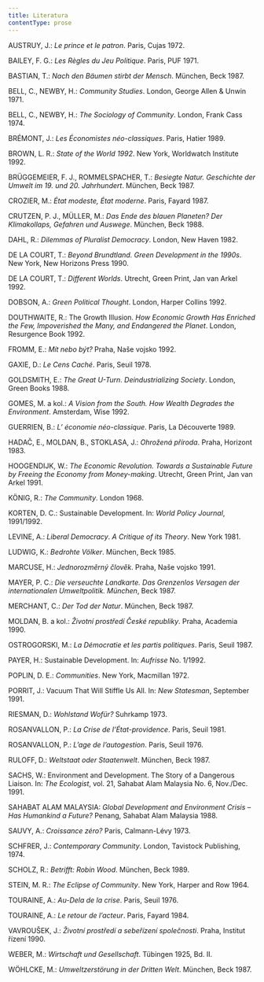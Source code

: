 ```yaml
---
title: Literatura
contentType: prose
---
```


<section>

AUSTRUY, J.: _Le prince et le patron_. Paris, Cujas 1972.

BAILEY, F. G.: _Les Règles du Jeu Politique_. Paris, PUF 1971.

BASTIAN, T.: _Nach den Bäumen stirbt der Mensch_. München, Beck 1987.

BELL, C., NEWBY, H.: _Community Studies_. London, George Allen & Unwin 1971.

BELL, C., NEWBY, H.: _The Sociology of Community_. London, Frank Cass 1974.

BRÉMONT, J.: _Les Économistes néo-classiques_. Paris, Hatier 1989.

BROWN, L. R.: _State of the World 1992_. New York, Worldwatch Institute 1992.

BRÜGGEMEIER, F. J., ROMMELSPACHER, T.: _Besiegte Natur. Geschichte der Umwelt im 19. und 20. Jahrhundert_. München, Beck 1987.

CROZIER, M.: _État modeste, État moderne_. Paris, Fayard 1987.

CRUTZEN, P. J., MÜLLER, M.: _Das Ende des blauen Planeten? Der Klimakollaps, Gefahren und Auswege_. München, Beck 1988.

DAHL, R.: _Dilemmas of Pluralist Democracy_. London, New Haven 1982.

DE LA COURT, T.: _Beyond Brundtland. Green Development in the 1990s_. New York, New Horizons Press 1990.

DE LA COURT, T.: _Different Worlds_. Utrecht, Green Print, Jan van Arkel 1992.

DOBSON, A.: _Green Political Thought_. London, Harper Collins 1992.

DOUTHWAITE, R.: The Growth Illusion. _How Economic Growth Has Enriched the Few, Impoverished the Many, and Endangered the Planet_. London, Resurgence Book 1992.

FROMM, E.: _Mít nebo být?_ Praha, Naše vojsko 1992.

GAXIE, D.: _Le Cens Caché_. Paris, Seuil 1978.

GOLDSMITH, E.: _The Great U-Turn_. _Deindustrializing Society_. London, Green Books 1988.

GOMES, M. a kol.: _A Vision from the South. How Wealth Degrades the Environment_. Amsterdam, Wise 1992.

GUERRIEN, B.: _L’ économie néo-classique_. Paris, La Découverte 1989.

HADAČ, E., MOLDAN, B., STOKLASA, J.: _Ohrožená příroda_. Praha, Horizont 1983.

HOOGENDIJK, W.: _The Economic Revolution. Towards a Sustainable Future by Freeing the Economy from Money-making_. Utrecht, Green Print, Jan van Arkel 1991.

KÖNIG, R.: _The Community_. London 1968.

KORTEN, D. C.: Sustainable Development. In: _World Policy Journal_, 1991/1992.

LEVINE, A.: _Liberal Democracy_. _A Critique of its Theory_. New York 1981.

LUDWIG, K.: _Bedrohte Völker_. München, Beck 1985.

MARCUSE, H.: _Jednorozměrný člověk_. Praha, Naše vojsko 1991.

MAYER, P. C.: _Die verseuchte Landkarte. Das Grenzenlos Versagen der internationalen Umweltpolitik. München_, Beck 1987.

MERCHANT, C.: _Der Tod der Natur_. München, Beck 1987.

MOLDAN, B. a kol.: _Životní prostředí České republiky_. Praha, Academia 1990.

OSTROGORSKI, M.: _La Démocratie et les partis politiques_. Paris, Seuil 1987.

PAYER, H.: Sustainable Development. In: _Aufrisse_ No. 1/1992.

POPLIN, D. E.: _Communities_. New York, Macmillan 1972.

PORRIT, J.: Vacuum That Will Stiffle Us All. In: _New Statesman_, September 1991.

RIESMAN, D.: _Wohlstand Wofür?_ Suhrkamp 1973.

ROSANVALLON, P.: _La Crise de l’État-providence_. Paris, Seuil 1981.

ROSANVALLON, P.: _L’age de l’autogestion_. Paris, Seuil 1976.

RULOFF, D.: _Weltstaat oder Staatenwelt_. München, Beck 1987.

SACHS, W.: Environment and Development. The Story of a Dan­gerous Liaison. In: _The Ecologist_, vol. 21, Sahabat Alam Malaysia No. 6, Nov./Dec. 1991.

SAHABAT ALAM MALAYSIA: _Global Development and Environment Crisis – Has Humankind a Future?_ Penang, Sahabat Alam Malaysia 1988.

SAUVY, A.: _Croissance zéro?_ Paris, Calmann-Lévy 1973.

SCHFRER, J.: _Contemporary Community_. London, Tavistock Publishing, 1974.

SCHOLZ, R.: _Betrifft: Robin Wood_. München, Beck 1989.

STEIN, M. R.: _The Eclipse of Community_. New York, Harper and Row 1964.

TOURAINE, A.: _Au-Dela de la crise_. Paris, Seuil 1976.

TOURAINE, A.: _Le retour de l’acteur_. Paris, Fayard 1984.

VAVROUŠEK, J.: _Životní prostředí a sebeřízení společnosti_. Praha, Institut řízení 1990.

WEBER, M.: _Wirtschaft und Gesellschaft_. Tübingen 1925, Bd. II.

WÖHLCKE, M.: _Umweltzerstörung in der Dritten Welt_. München, Beck 1987.

</section>
